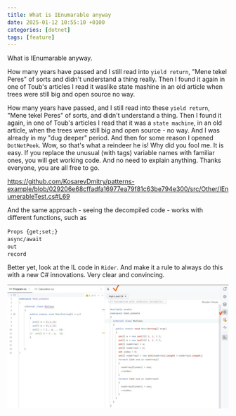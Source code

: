 ```yaml
---
title: What is IEnumarable anyway
date: 2025-01-12 10:55:10 +0100
categories: [dotnet]
tags: [feature]
---
```


What is IEnumarable anyway.

How many years have passed and I still   read into `yield return`, "Mene tekel Peres" of sorts  and didn't understand a thing really.
Then I found it again  in one of Toub's articles I  read it waslike state mashine in an old article when trees were still big and open source no way.


How many years have passed, and I still read into these `yield return`, "Mene tekel Peres" of sorts, and didn't understand a thing.
Then I found it again, in one of Toub's articles I read that it was a `state machine`, in an old article, when the trees were still big and open source - no way.
And I was already in my  "dug deeper" period.
And then for some reason I opened `DotNetPeek`. Wow, so that's what a reindeer he is! Why did you fool me. It is easy.
If you replace the unusual (with tags) variable names with familiar ones, you will get working code. And no need to explain anything. Thanks everyone, you are all free to go.

<https://github.com/KosarevDmitry/patterns-example/blob/029206e68cffadfa16977ea79f81c63be794e300/src/Other/IEnumerableTest.cs#L69>

And the same approach - seeing the decompiled code - works with different functions, such as

`Props {get;set;}`  
`async/await`  
`out`  
`record`  

Better yet, look at the IL code in `Rider`. And make it a rule to always do this with a new C# innovations.
Very clear and convincing.


![Il code](/assets/ILcode_panel.jpg)